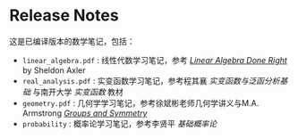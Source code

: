 # Release Notes

这是已编译版本的数学笔记，包括：

- `linear_algebra.pdf` : 线性代数学习笔记，参考 [*Linear Algebra Done Right*](https://linear.axler.net/) by Sheldon Axler
- `real_analysis.pdf` : 实变函数学习笔记，参考程其襄 *实变函数与泛函分析基础* 与南开大学 *实变函数* 教材
- `geometry.pdf` : 几何学学习笔记，参考徐斌彬老师几何学讲义与M.A. Armstrong [*Groups and Symmetry*](https://superoles.wordpress.com/wp-content/uploads/2014/10/lluvia.pdf)
- `probability` : 概率论学习笔记，参考李贤平 *基础概率论*
